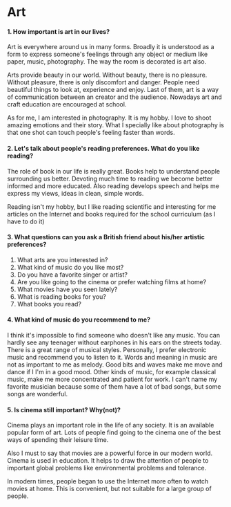 # Art

#### 1. How important is art in our lives?

Art is everywhere around us in many forms. Broadly it is understood as a form to express someone's feelings through any object or medium like paper, music, photography. The way the room is decorated is art also.

Arts provide beauty in our world. Without beauty, there is no pleasure. Without pleasure, there is only discomfort and danger. People need beautiful things to look at, experience and enjoy. Last of them, art is a way of communication between an creator and the audience. Nowadays art and craft education are encouraged at school.

As for me, I am interested in photography. It is my hobby. I love to shoot amazing emotions and their story. What I specially like about photography is that one shot can touch people's feeling faster than words.

#### 2. Let's talk about people's reading preferences. What do you like reading?

The role of book in our life is really great. Books help to understand people surrounding us better. Devoting much time to reading we become better informed and more educated. Also reading develops speech and helps me express my views, ideas in clean, simple words.

Reading isn't my hobby, but I like reading scientific and interesting for me articles on the Internet and books required for the school curriculum (as I have to do it)

#### 3. What questions can you ask a British friend about his/her artistic preferences?

1. What arts are you interested in?
2. What kind of music do you like most?
3. Do you have a favorite singer or artist?
4. Are you like going to the cinema or prefer watching films at home?
5. What movies have you seen lately?
6. What is reading books for you?
7. What books you read?

#### 4. What kind of music do you recommend to me?

I think it's impossible to find someone who doesn't like any music. You can hardly see any teenager without earphones in his ears on the streets today. There is a great range of musical styles. Personally, I prefer electronic music and recommend you to listen to it. Words and meaning in music are not as important to me as melody. Good bits and waves make me move and dance if I I'm in a good mood. Other kinds of music, for example classical music, make me more concentrated and patient for work. I can't name my favorite musician because some of them have a lot of bad songs, but some songs are wonderful.

#### 5. Is cinema still important? Why(not)?

Cinema plays an important role in the life of any society. It is an available popular form of art. Lots of people find going to the cinema one of the best ways of spending their leisure time.

Also I must to say that movies are a powerful force in our modern world. Cinema is used in education. It helps to draw the attention of people to important global problems like environmental problems and tolerance.

In modern times, people began to use the Internet more often to watch movies at home. This is convenient, but not suitable for a large group of people.